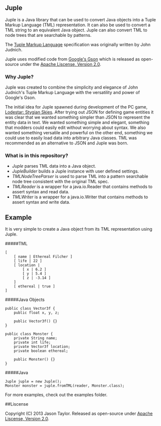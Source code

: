 ## Juple
Juple is a Java library that can be used to convert Java objects into a Tuple Markup Language (TML) representation. It can also be used to convert a TML string to an equivalent Java object. Juple can also convert TML to node trees that are searchable by patterns.

The [Tuple Markup Language](https://github.com/judnich/TupleMarkup) specification was originally written by John Judnich.

Juple uses modified code from [Google's Gson](https://code.google.com/p/google-gson/) which is released as open-source under the [Apache Liscense, Version 2.0](http://www.apache.org/licenses/LICENSE-2.0.html).

### Why Juple?
Juple was created to combine the simplicity and elegance of John Judnich's Tuple Markup Language with the versatility and power of Google's Gson.

The initial idea for Juple spawned during development of the PC game, [Lodestar: Stygian Skies](https://lodestargame.com/home). After trying out JSON for defining game entities it was clear that we wanted something simpler than JSON to represent the entity data in text. We wanted something simple and elegant, something that modders could easily edit without worrying about syntax. We also wanted something versatile and powerful on the other end, something we could use to easily load data into arbitrary Java classes. TML was recommended as an alternative to JSON and Juple was born.

### What is in this repository?

* *Juple* parses TML data into a Java object.
* *JupleBuilder* builds a Juple instance with user defined settings.
* *TMLNodeTreeParser* is used to parse TML into a pattern searchable node tree consistent with the original TML spec.
* *TMLReader* is a wrapper for a java.io.Reader that contains methods to assert syntax and read data.
* *TMLWriter* is a wrapper for a java.io.Writer that contains methods to assert syntax and write data.

## Example

It is very simple to create a Java object from its TML representation using Juple.

#####TML

    [
        [ name | Ethereal Filcher ]
        [ life | 22 ]
        [ location |
            [ x | 6.2 ]
            [ y | 5.4 ]
            [ z | -3.14 ]
        ]
        [ ethereal | true ]
    ]

#####Java Objects

    public class Vector3f {
        public float x, y, z;
        
        public Vector3f() {}
    }
    
    public class Monster {
        private String name;
        private int life;
        private Vector3f location;
        private boolean ethereal;
        
        public Monster() {}
    }

#####Java

    Juple juple = new Juple();
    Monster monster = juple.fromTML(reader, Monster.class);

For more examples, check out the examples folder.

##Liscense

Copyright (C) 2013 Jason Taylor. Released as open-source under [Apache Liscense, Version 2.0](http://www.apache.org/licenses/LICENSE-2.0.html).